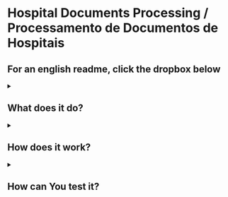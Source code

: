 # Hospital Documents Processing / Processamento de Documentos de Hospitais

## For an english readme, click the dropbox below

<details>
<Summary><h2>What does it do?</h3></Summary>

This project aims to simulate a hospital program that receives images and pdf files from photos their patient's or an employee sends them.

Let's assume 2 test cases, one for a prescription and one for a form with the patient's information.

The prescription should look like this: </br>
<img src="https://user-images.githubusercontent.com/77638347/221332475-7632bb62-4f37-415d-a0e5-bf4170273b2f.jpg" alt= “prescription” width="50%">

The output should be something like this:

```sh
{
    "doctor_info": "John Smith, M.D\n2 Non-Important Street,\nNew York, Phone (000)-111-2222",
    "patient_name": "Marta Sharapova",
    "address": "9 tennis court, new Russia, DC",
    "prescription": "Prednisone 20 mg\nLialda 2.4 gram",
    "directions": "Prednisone, Taper 5 mg every 3 days,\nFinish in 2.45 weeks |\nLtalda - take 2 pill everyday for 1 month",
    "refill": "2 times"
}
```

The patient details form should look like this: </br>
<img src="https://user-images.githubusercontent.com/77638347/221332474-c256f5ef-0dfa-4111-94a0-ba6eaa1a23be.jpg" alt= “patient_details” width="50%">
<img src="https://user-images.githubusercontent.com/77638347/221332472-72ec8724-ac21-4f8a-b355-7988ee975d26.jpg" alt= “page2_of_patient_details” width="50%">

And the result should be:

```sh
{
    "issue_date": "17/12/2020",
    "patient_name": "Kathy Crawford",
    "patient_birth_date": "May 6 1972",
    "patient_phone_number": "(737) 988-0851",
    "patient_address": "9264 Ash Dr 95\nNew York City, 10005 '\nUnited States",
    "patient_weight": "95",
    "patient_height": "190",
    "emergency_contact": "Simeone Crawford 9266 Ash Dr\nNew York City, New York, 10005\nome phone United States\n(990) 375-4621\nWork phone",
    "chicken_pox": "IMMUNE",
    "measles": "IMMUNE",
    "hepatitis_b_vaccitation": "Yes",
    "medical_problems": "Migraine",
    "has_insurance": "Yes",
    "insurance_provider": "Random insuarance Company",
    "insurance_policy_number": "7115207313",
    "allergies": "Peanuts",
    "regular_medications": "Triptans",
    "clinic_address": "4789 Bollinger Rd\nJersey City, New Jersey, 07030",
    "Expiry_date": "30 December 2020"
}
```

Keep in mind those keys could be more segmented, but it is just an idea.
</details>
<details>
<Summary><h2>How does it work?</h2></Summary>

For a satisfactory result the process takes multiple steps:

1. The first step requires the user to provide the file path and the type of the document.
   This can be done by running the proper files or you can use one my scripts, which we will talk about later.

2. If the file is a pdf, the second step will be transforming this pdf into an image(or images).

3. With the images ready, the program will reprocess the image as it can have shadows, blurs and other things that can make it hard to read the image.
   The result from the prescription I showed earlier should look like this:
    
    
   <img src="https://user-images.githubusercontent.com/77638347/221332470-0c4b8e53-6743-43c6-9c0d-f5a513a6caab.png" alt= “processed_img” width="50%">

4. With that done, it's time to get the text from that image.

5. The information is not usefull as it is now, so we will arrange it in an object and remove any noise from it. As the result comes a little dirty like in the text below (taken from the patient details showed early)

<details> <summary>Click here to show the extracted text</summary>


```py

17/12/2020



Patient Medical Record





Patient Information Birth Date
Kathy Crawford May 6 1972
(737) 988-0851 Weight’
9264 Ash Dr 95
New York City, 10005 '
United States Height:
190
In Casc of Emergency
a _
Simeone Crawford 9266 Ash Dr
H New York City, New York, 10005
ome phone United States
(990) 375-4621
Work phone
Genera! Medical History
LT

nn
ch LT a

Chicken Pox (Varicella): Measies:

IMMUNE IMMUNE

Have you had the Hepatitis B vaccination?

No

List any Medical Problems (asthma, seizures, headaches):

Migraine






ff Name of Insurance Company:
fs Random insuarance Company
F . Policy Number:

7115207313

Do you have medical insurance?

Yes.

Medical Insurance Details

List any allergies:
Peanuts

List any medication taken regularly:

Triptans



4789 Bollinger Rd
Jersey City, New Jersey, 07030

Expiry Date:
30 December 2020
```


</details>

6. Done, the Program Should have extracted all the useful data.

</details>

<details>
<Summary><h2>How can You test it?</h2></Summary>
It is quite simple, first you need to clone this repository:

```sh
git clone git@github.com:vinisavordelli/Hospital-Document-Parser.git
```

After that, open the repository you just cloned.

```sh
code ./Hospital-Document-Parser
```

Install the necessery packages

```sh
make install
```

You're all set. I left three make commands ready

```sh
make test # Runs all project tests
make start #Starts the API in a localserver
make run #Starts the application through the terminal
```

Running the Project with `make run`:
<img src="https://user-images.githubusercontent.com/77638347/221332468-e48ebe1d-bd1d-48c2-aab4-939ada9d1cd5.gif" alt= “running the project with make run” width="80%">


Using it with make start and postman:
<img src="https://user-images.githubusercontent.com/77638347/221332466-6e601c6e-335c-4783-8109-35bd7890b79b.gif" alt= “Usin it with make start and Postman” width="80%">

</details>
